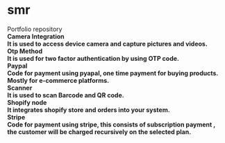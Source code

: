 # smr
Portfolio repository </br>
<b>Camera Integration<b> </br>
It is used to access device camera and capture pictures and videos. </br>
<b> Otp Method </b> </br>
It is used for two factor authentication by using OTP code. </br>
<b>Paypal</b> </br>
Code for payment using pyapal, one time payment for buying products. Mostly for e-commerce platforms. </br>
<b>Scanner</br>
It is used to scan Barcode and QR code.</br>
<b>Shopify node</b></br>
It integrates shopify store and orders into your system.</br>
<b>Stripe</b></br>
Code for payment using stripe, this consists of subscription payment , the customer will be charged recursively on the selected plan. </br>
